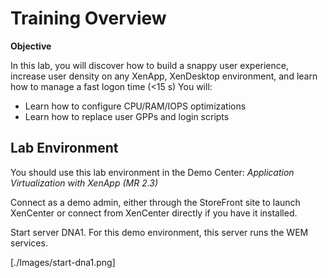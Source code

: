 # **Training Overview** #
**Objective**

In this lab, you will discover how to build a snappy user experience, increase user density on any XenApp, XenDesktop environment, and learn how to manage a fast logon time (<15 s)
You will:

-	Learn how to configure CPU/RAM/IOPS optimizations
-	Learn how to replace user GPPs and login scripts

## Lab Environment ##
You should use this lab environment in the Demo Center:
*Application Virtualization with XenApp (MR 2.3)*

Connect as a demo admin, either through the StoreFront site to launch XenCenter or connect from XenCenter directly if you have it installed.

Start server DNA1. For this demo environment, this server runs the WEM services.

[./Images/start-dna1.png]



